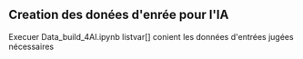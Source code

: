 ## Creation des donées d'enrée pour l'IA

 Execuer Data_build_4AI.ipynb
 listvar[] conient les données d'entrées jugées nécessaires
